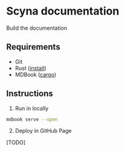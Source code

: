 # Scyna documentation

Build the documentation

## Requirements

- Git
- Rust ([install](https://www.rust-lang.org/tools/install))
- MDBook ([cargo](https://rust-lang.github.io/mdBook/guide/installation.html))

## Instructions

1. Run in locally

```bash
mdbook serve --open
```

2. Deploy in GitHub Page

[TODO]
